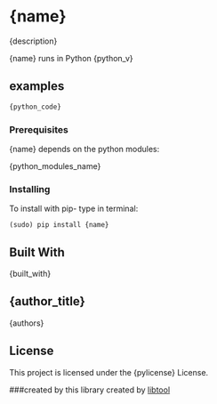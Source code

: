 # {name}


{description}

{name} runs in Python {python_v}

## examples

```python
{python_code}
```

### Prerequisites
{name} depends on the python modules:

{python_modules_name}

### Installing
To install with pip-
type in terminal:
```
(sudo) pip install {name}
```

## Built With
{built_with}

## {author_title}
{authors}
## License
This project is licensed under the {pylicense} License.

###created by
this library created by [libtool](https://github.com/matan-h/libtool)
